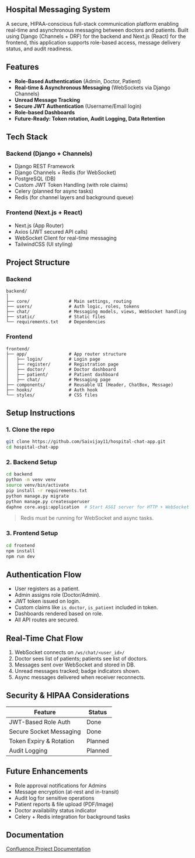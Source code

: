 ## Hospital Messaging System

A secure, HIPAA-conscious full-stack communication platform enabling real-time and asynchronous messaging between doctors and patients. Built using Django (Channels + DRF) for the backend and Next.js (React) for the frontend, this application supports role-based access, message delivery status, and audit readiness.

## Features

- **Role-Based Authentication** (Admin, Doctor, Patient)
- **Real-time & Asynchronous Messaging** (WebSockets via Django Channels)
- **Unread Message Tracking**
- **Secure JWT Authentication** (Username/Email login)
- **Role-based Dashboards**
- **Future-Ready: Token rotation, Audit Logging, Data Retention**

## Tech Stack

### Backend (Django + Channels)
- Django REST Framework
- Django Channels + Redis (for WebSocket)
- PostgreSQL (DB)
- Custom JWT Token Handling (with role claims)
- Celery (planned for async tasks)
- Redis (for channel layers and background queue)

### Frontend (Next.js + React)
- Next.js (App Router)
- Axios (JWT secured API calls)
- WebSocket Client for real-time messaging
- TailwindCSS (UI styling)

## Project Structure

### Backend
```
backend/
│
├── core/               # Main settings, routing
├── users/              # Auth logic, roles, tokens
├── chat/               # Messaging models, views, WebSocket handling
├── static/             # Static files
└── requirements.txt    # Dependencies
```

### Frontend
```
frontend/
├── app/                # App router structure
│   ├── login/          # Login page
│   ├── register/       # Registration page
│   ├── doctor/         # Doctor dashboard
│   ├── patient/        # Patient dashboard
│   ├── chat/           # Messaging page
├── components/         # Reusable UI (Header, ChatBox, Message)
├── hooks/              # Auth hook
└── styles/             # CSS files
```


## Setup Instructions

### 1. Clone the repo
```bash
git clone https://github.com/Saivijay11/hospital-chat-app.git
cd hospital-chat-app
```

### 2. Backend Setup
```bash
cd backend
python -m venv venv
source venv/bin/activate 
pip install -r requirements.txt
python manage.py migrate
python manage.py createsuperuser
daphne core.asgi:application  # Start ASGI server for HTTP + WebSocket
```

> Redis must be running for WebSocket and async tasks.

### 3. Frontend Setup
```bash
cd frontend
npm install
npm run dev
```

## Authentication Flow

- User registers as a patient.
- Admin assigns role (Doctor/Admin).
- JWT token issued on login.
- Custom claims like `is_doctor`, `is_patient` included in token.
- Dashboards rendered based on role.
- All API routes are secured.

## Real-Time Chat Flow

1. WebSocket connects on `/ws/chat/<user_id>/`
2. Doctor sees list of patients; patients see list of doctors.
3. Messages sent over WebSocket and stored in DB.
4. Unread messages tracked; badge indicators shown.
5. Async messages delivered when receiver reconnects.

## Security & HIPAA Considerations

| Feature                    | Status   |
|----------------------------|----------|
| JWT-Based Role Auth        | Done  |
| Secure Socket Messaging    | Done  |
| Token Expiry & Rotation    | Planned |
| Audit Logging              | Planned |

## Future Enhancements

- Role approval notifications for Admins
- Message encryption (at-rest and in-transit)
- Audit log for sensitive operations
- Patient reports & file upload (PDF/Image)
- Doctor availability status indicator
- Celery + Redis integration for background tasks

## Documentation

[Confluence Project Documentation](https://saivijaywork1.atlassian.net/wiki/spaces/~7120200acc6dfec77f48e5bece4cf671707648/pages/98306/Hospital+Messaging+System)

